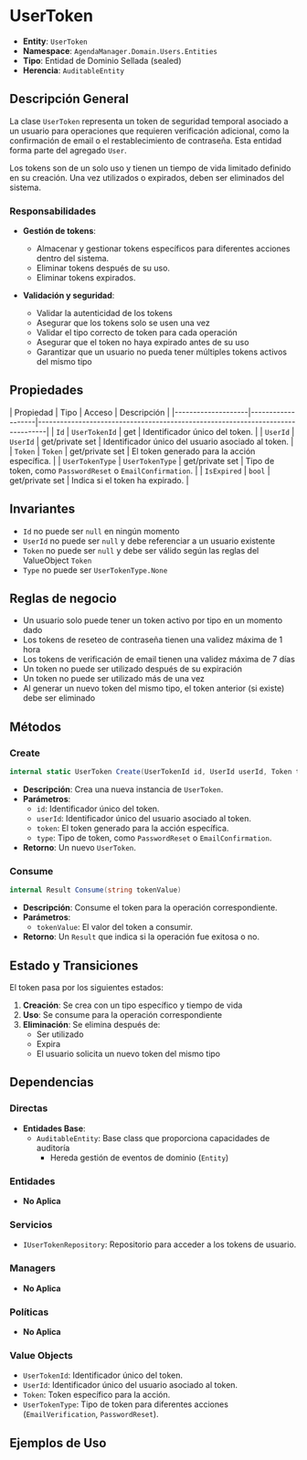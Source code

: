# UserToken

- **Entity**: `UserToken`
- **Namespace**: `AgendaManager.Domain.Users.Entities`
- **Tipo**: Entidad de Dominio Sellada (sealed)
- **Herencia**: `AuditableEntity`

## Descripción General

La clase `UserToken` representa un token de seguridad temporal asociado a un usuario para operaciones que requieren verificación adicional, como la confirmación de email o el restablecimiento de contraseña. Esta entidad forma parte del agregado `User`.

Los tokens son de un solo uso y tienen un tiempo de vida limitado definido en su creación. Una vez utilizados o expirados, deben ser eliminados del sistema.

### Responsabilidades

- **Gestión de tokens**:
  - Almacenar y gestionar tokens específicos para diferentes acciones dentro del sistema.
  - Eliminar tokens después de su uso.
  - Eliminar tokens expirados.

- **Validación y seguridad**:
  - Validar la autenticidad de los tokens
  - Asegurar que los tokens solo se usen una vez
  - Validar el tipo correcto de token para cada operación
  - Asegurar que el token no haya expirado antes de su uso
  - Garantizar que un usuario no pueda tener múltiples tokens activos del mismo tipo

## Propiedades

| Propiedad          | Tipo              | Acceso           | Descripción                                                 |
|--------------------|-------------------|--------------------------------------------------------------------------------|
| `Id`               | `UserTokenId`     | get              | Identificador único del token.                              |
| `UserId`           | `UserId`          | get/private set  | Identificador único del usuario asociado al token.          |
| `Token`            | `Token`           | get/private set  | El token generado para la acción específica.                |
| `UserTokenType`    | `UserTokenType`   | get/private set  | Tipo de token, como `PasswordReset` o `EmailConfirmation`.  |
| `IsExpired`        | `bool`            | get/private set  | Indica si el token ha expirado.                             |

## Invariantes

- `Id` no puede ser `null` en ningún momento
- `UserId` no puede ser `null` y debe referenciar a un usuario existente
- `Token` no puede ser `null` y debe ser válido según las reglas del ValueObject `Token`
- `Type` no puede ser `UserTokenType.None`

## Reglas de negocio

- Un usuario solo puede tener un token activo por tipo en un momento dado
- Los tokens de reseteo de contraseña tienen una validez máxima de 1 hora
- Los tokens de verificación de email tienen una validez máxima de 7 días
- Un token no puede ser utilizado después de su expiración
- Un token no puede ser utilizado más de una vez
- Al generar un nuevo token del mismo tipo, el token anterior (si existe) debe ser eliminado

## Métodos

### Create

```csharp
internal static UserToken Create(UserTokenId id, UserId userId, Token token, UserTokenType type)
```

- **Descripción**: Crea una nueva instancia de `UserToken`.
- **Parámetros**:
  - `id`: Identificador único del token.
  - `userId`: Identificador único del usuario asociado al token.
  - `token`: El token generado para la acción específica.
  - `type`: Tipo de token, como `PasswordReset` o `EmailConfirmation`.
- **Retorno**: Un nuevo `UserToken`.

### Consume

```csharp
internal Result Consume(string tokenValue)
```

- **Descripción**: Consume el token para la operación correspondiente.
- **Parámetros**:
  - `tokenValue`: El valor del token a consumir.
- **Retorno**: Un `Result` que indica si la operación fue exitosa o no.

## Estado y Transiciones

El token pasa por los siguientes estados:

1. **Creación**: Se crea con un tipo específico y tiempo de vida
2. **Uso**: Se consume para la operación correspondiente
3. **Eliminación**: Se elimina después de:
   - Ser utilizado
   - Expira
   - El usuario solicita un nuevo token del mismo tipo

## Dependencias

### Directas

- **Entidades Base**:
  - `AuditableEntity`: Base class que proporciona capacidades de auditoría
    - Hereda gestión de eventos de dominio (`Entity`)

### Entidades

- **No Aplica**

### Servicios

- `IUserTokenRepository`: Repositorio para acceder a los tokens de usuario.

### Managers

- **No Aplica**

### Políticas

- **No Aplica**

### Value Objects

- `UserTokenId`: Identificador único del token.
- `UserId`: Identificador único del usuario asociado al token.
- `Token`: Token específico para la acción.
- `UserTokenType`: Tipo de token para diferentes acciones (`EmailVerification`, `PasswordReset`).

## Ejemplos de Uso
